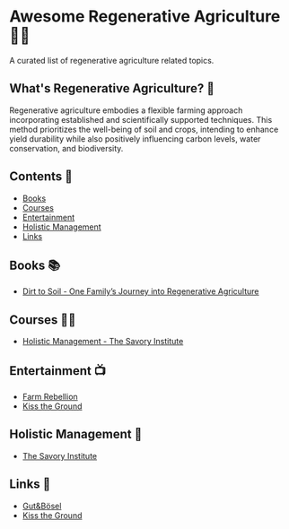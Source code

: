# Awesome Regenerative Agriculture 🧑‍🌾

A curated list of regenerative agriculture related topics.

## What's Regenerative Agriculture? 🌾

Regenerative agriculture embodies a flexible farming approach incorporating
established and scientifically supported techniques. This method prioritizes the
well-being of soil and crops, intending to enhance yield
durability while also positively influencing carbon levels, water conservation,
and biodiversity.

## Contents 🌽

- [Books](#books-)
- [Courses](#courses-)
- [Entertainment](#entertainment-)
- [Holistic Management](#holistic-management-)
- [Links](#links-)

## Books 📚

- [Dirt to Soil - One Family’s Journey into Regenerative Agriculture](https://www.goodreads.com/book/show/40125546-dirt-to-soil?from_search=true&from_srp=true&qid=AyU9XjTdBe&rank=1)

## Courses 🧑‍🏫

- [Holistic Management - The Savory Institute](https://savoryinstitute.teachable.com/courses)

## Entertainment 📺

- [Farm Rebellion](https://www.imdb.com/title/tt27671935/)
- [Kiss the Ground](https://kissthegroundmovie.com/)

## Holistic Management 🐄

- [The Savory Institute](https://savory.global/)

## Links 🔗

- [Gut&Bösel](https://www.gutundboesel.org/en/)
- [Kiss the Ground](https://kisstheground.com/)
